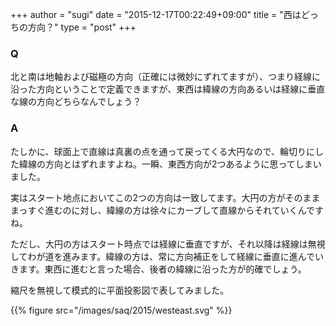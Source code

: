 +++
author = "sugi"
date = "2015-12-17T00:22:49+09:00"
title = "西はどっちの方向？"
type = "post"
+++

### Q

北と南は地軸および磁極の方向（正確には微妙にずれてますが）、つまり経線に沿った方向ということで定義できますが、東西は緯線の方向あるいは経線に垂直な線の方向どちらなんでしょう？

### A

たしかに、球面上で直線は真裏の点を通って戻ってくる大円なので、輪切りにした緯線の方向とはずれますよね。一瞬、東西方向が2つあるように思ってしまいました。

実はスタート地点においてこの2つの方向は一致してます。大円の方がそのまままっすぐ進むのに対し、緯線の方は徐々にカーブして直線からそれていくんですね。

ただし、大円の方はスタート時点では経線に垂直ですが、それ以降は経線は無視してわが道を進みます。緯線の方は、常に方向補正をして経線に垂直に進んでいきます。東西に進むと言った場合、後者の緯線に沿った方が的確でしょう。

縮尺を無視して模式的に平面投影図で表してみました。

{{% figure src="/images/saq/2015/westeast.svg" %}}


